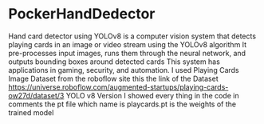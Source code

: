 # PockerHandDedector
Hand card detector using YOLOv8 is a computer vision system that detects playing cards in an image or video stream using the YOLOv8 algorithm
It pre-processes input images, runs them through the neural network, and outputs bounding boxes around detected cards
This system has applications in gaming, security, and automation.
I used Playing Cards Image Dataset from the roboflow site
this the link of the Dataset https://universe.roboflow.com/augmented-startups/playing-cards-ow27d/dataset/3 YOLO v8 Version
I showed every thing in the code in comments 
the pt file which name is playcards.pt is the weights of the trained model
